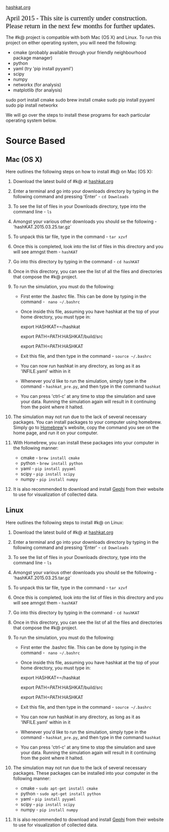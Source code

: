 [hashkat.org](http://hashkat.org)

<span style="color:black; font-family:Georgia; font-size:1.5em;">April 2015 - This site is currently under construction. Please return in the next few months for further updates. </span>

The #k@ project is compatible with both Mac (OS X) and Linux. To run this project on either operating system, you will need the following:

* cmake (probably available through your friendly neighbourhood package manager)
* python
* yaml (try 'pip install pyyaml')
* scipy
* numpy
* networkx (for analysis)
* matplotlib (for analysis)

sudo port install cmake
sudo brew install cmake
sudo pip install pyyaml
sudo pip install networkx

We will go over the steps to install these programs for each particular operating system below.

# Source Based

## Mac (OS X)

Here outlines the following steps on how to install #k@ on Mac (OS X):

1. Download the latest build of #k@ at [hashkat.org](http://hashkat.org)
2. Enter a terminal and go into your downloads directory by typing in the following command and pressing 'Enter' - `cd Downloads`
3. To see the list of files in your Downloads directory, type into the command line - `ls`
4. Amongst your various other downloads you should se the following - 'hashKAT.2015.03.25.tar.gz`
5. To unpack this tar file, type in the command - `tar xzvf`
6. Once this is completed, look into the list of files in this directory and you will see amngst them - `hashKAT`
7. Go into this directory by typing in the command - `cd hashKAT`
8. Once in this directory, you can see the list of all the files and directories that compose the #k@ project.
9. To run the simulation, you must do the following:

    * First enter the .bashrc file. This can be done by typing in the command - ` nano ~/.bashrc`
    * Once inside this file, assuming you have hashkat at the top of your home directory, you must type in:

      export HASHKAT=~/hashkat

      export PATH=$PATH:$HASHKAT/build/src

      export PATH=$PATH:$HASHKAT

    * Exit this file, and then type in the command - `source ~/.bashrc`
    * You can now run hashkat in any directory, as long as it as 'INFILE.yaml' within in it
    * Whenever you'd like to run the simulation, simply type in the command - `hashkat_pre.py`, and then type in the command `hashkat`
    * You can press 'ctrl-c' at any time to stop the simulation and save your data. Running the simulation again will result in it continuing from the point where it halted.

10. The simulation may not run due to the lack of several necessary packages. You can install packages to your computer using homebrew.
Simply go to [Homebrew](http://brew.sh/)'s website, copy the command you see on the home page, and run it on your computer.
11. With Homebrew, you can install these packages into your computer in the following manner:

    * cmake - `brew install cmake`
    * python - `brew install python`
    * yaml - `pip install pyyaml`
    * scipy - `pip install scipy`
    * numpy - `pip install numpy`

12. It is also recommended to download and install [Gephi](http://gephi.github.io/) from their website
to use for visualization of collected data.

## Linux

Here outlines the following steps to install #k@ on Linux:

1. Download the latest build of #k@ at [hashkat.org](http://hashkat.org)
2. Enter a terminal and go into your downloads directory by typing in the following command and pressing 'Enter' - `cd Downloads`
3. To see the list of files in your Downloads directory, type into the command line - `ls`
4. Amongst your various other downloads you should se the following - 'hashKAT.2015.03.25.tar.gz`
5. To unpack this tar file, type in the command - `tar xzvf`
6. Once this is completed, look into the list of files in this directory and you will see amngst them - `hashKAT`
7. Go into this directory by typing in the command - `cd hashKAT`
8. Once in this directory, you can see the list of all the files and directories that compose the #k@ project.
9. To run the simulation, you must do the following:       

    * First enter the .bashrc file. This can be done by typing in the command - ` nano ~/.bashrc`
    * Once inside this file, assuming you have hashkat at the top of your home directory, you must type in:

      export HASHKAT=~/hashkat

      export PATH=$PATH:$HASHKAT/build/src

      export PATH=$PATH:$HASHKAT

    * Exit this file, and then type in the command - `source ~/.bashrc`
    * You can now run hashkat in any directory, as long as it as 'INFILE.yaml' within in it
    * Whenever you'd like to run the simulation, simply type in the command - `hashkat_pre.py`, and then type in the command `hashkat`
    * You can press 'ctrl-c' at any time to stop the simulation and save your data. Running the simulation again will result in it continuing from the point where it halted.

10. The simulation may not run due to the lack of several necessary packages.
These packages can be installed into your computer in the following manner:

    * cmake - `sudo apt-get install cmake`
    * python - `sudo apt-get install python`
    * yaml - `pip install pyyaml`
    * scipy - `pip install scipy`
    * numpy - `pip install numpy`

11. It is also recommended to download and install [Gephi](http://gephi.github.io/) from their website
to use for visualization of collected data.
